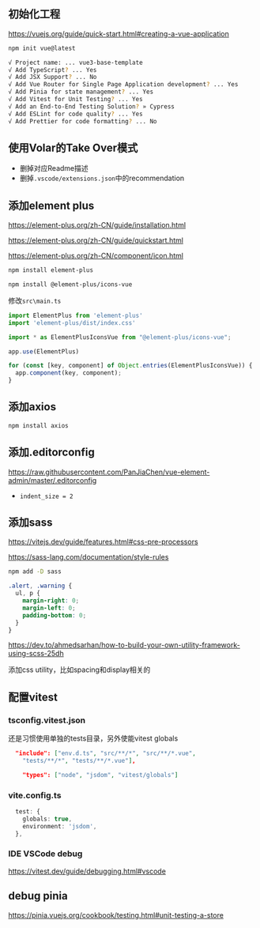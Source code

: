 
## 初始化工程

<https://vuejs.org/guide/quick-start.html#creating-a-vue-application>

```bash
npm init vue@latest

√ Project name: ... vue3-base-template
√ Add TypeScript? ... Yes
√ Add JSX Support? ... No
√ Add Vue Router for Single Page Application development? ... Yes
√ Add Pinia for state management? ... Yes
√ Add Vitest for Unit Testing? ... Yes
√ Add an End-to-End Testing Solution? » Cypress
√ Add ESLint for code quality? ... Yes
√ Add Prettier for code formatting? ... No
```

## 使用Volar的Take Over模式

- 删掉对应Readme描述
- 删掉`.vscode/extensions.json`中的recommendation

## 添加element plus

<https://element-plus.org/zh-CN/guide/installation.html>

<https://element-plus.org/zh-CN/guide/quickstart.html>

<https://element-plus.org/zh-CN/component/icon.html>

```bash
npm install element-plus

npm install @element-plus/icons-vue
```

修改`src\main.ts`

```ts title="src\main.ts"
import ElementPlus from 'element-plus'
import 'element-plus/dist/index.css'

import * as ElementPlusIconsVue from "@element-plus/icons-vue";

app.use(ElementPlus)

for (const [key, component] of Object.entries(ElementPlusIconsVue)) {
  app.component(key, component);
}
```

## 添加axios

```bash
npm install axios
```

## 添加.editorconfig

<https://raw.githubusercontent.com/PanJiaChen/vue-element-admin/master/.editorconfig>

- `indent_size = 2`

## 添加sass

<https://vitejs.dev/guide/features.html#css-pre-processors>

<https://sass-lang.com/documentation/style-rules>

```bash
npm add -D sass
```

```css title="src\styles\index.scss"
.alert, .warning {
  ul, p {
    margin-right: 0;
    margin-left: 0;
    padding-bottom: 0;
  }
}
```

<https://dev.to/ahmedsarhan/how-to-build-your-own-utility-framework-using-scss-25dh>

添加css utility，比如spacing和display相关的

## 配置vitest

### tsconfig.vitest.json

还是习惯使用单独的tests目录，另外使能vitest globals

```json
  "include": ["env.d.ts", "src/**/*", "src/**/*.vue",
    "tests/**/*", "tests/**/*.vue"],

    "types": ["node", "jsdom", "vitest/globals"]
```

### vite.config.ts

```ts
  test: {
    globals: true,
    environment: 'jsdom',
  },
```

### IDE VSCode debug

<https://vitest.dev/guide/debugging.html#vscode>

## debug pinia

<https://pinia.vuejs.org/cookbook/testing.html#unit-testing-a-store>
